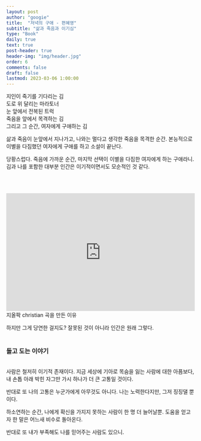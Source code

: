 ```yaml
---
layout: post
author: "googie"
title:  "저녁의 구애 - 편혜영"
subtitle: "삶과 죽음과 이기심"
type: "Book"
daily: true
text: true
post-header: true
header-img: "img/header.jpg"
order: 6
comments: false
draft: false
lastmod: 2023-03-06 1:00:00
---
```



>
지인이 죽기를 기다리는 김<br />
도로 위 달리는 마라토너<br />
눈 앞에서 전복된 트럭<br />
죽음을 앞에서 목격하는 김<br />
그리고 그 순간, 여자에게 구애하는 김


삶과 죽음이 눈앞에서 지나가고, 나와는 멀다고 생각한 죽음을 목격한 순간.
본능적으로 이별을 다짐했던 여자에게 구애를 하고 소설이 끝난다.

<!-- 당장 내일 내가 죽는다면?
멀게만 생각했던 죽음이 바로 코앞으로 찾아온다면?
나도 잘 모르겠다. 나의 마지막 본능은 뭘까? -->

당황스럽다. 죽음에 가까운 순간, 마지막 선택이 이별을 다짐한 여자에게 하는 구애라니.
김과 나를 포함한 대부분 인간은 이기적이면서도 모순적인 것 같다.

<br /><br />
<iframe
    src="https://www.youtube.com/embed/LdQHGN80vYk/"
    frameborder="0" allowfullscreen
    style="position: relative;
           display: flex;
           transform: translateX(-50%);
           left: 50%;
           height: 315px;
           width: -webkit-fill-available;"
></iframe>
<span class="image_desc">지올팍 christian 곡을 만든 이유</span>
<br />

하지만 그게 당연한 걸지도? 잘못된 것이 아니라 인간은 원래 그렇다.
<br /><br />

### 돌고 도는 이야기
<br />
사람은 철저히 이기적 존재이다.
지금 세상에 기아로 목숨을 잃는 사람에 대한 아픔보다, 내 손톱 아래 박힌 자그만 가시 하나가 더 큰 고통일 것이다.


반대로 또 나의 고통은 누군가에게 아무것도 아니다. 나는 노력한다지만, 그저 징징댈 뿐이다.

하소연하는 순간, 나에게 확신을 가지지 못하는 사람이 한 명 더 늘어날뿐.
도움을 얻고자 한 말은 어느새 비수로 돌아온다.

반대로 또 내가 부족해도 나를 믿어주는 사람도 있으니.


